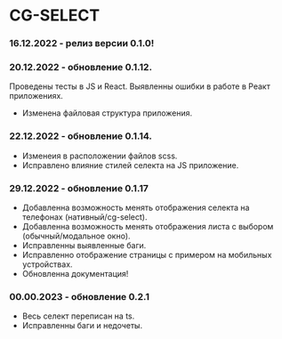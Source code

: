 # CG-SELECT

### 16.12.2022 - релиз версии 0.1.0!

### 20.12.2022 - обновление 0.1.12.

Проведены тесты в JS и React. Выявленны ошибки в работе в Реакт приложениях.

- Изменена файловая структура приложения.

### 22.12.2022 - обновление 0.1.14.

- Изменеия в расположении файлов scss.
- Исправлено влияние стилей селекта на JS приложение.

### 29.12.2022 - обновление 0.1.17

- Добавленна возможность менять отображения селекта на телефонах (нативный/cg-select).
- Добавленна возможность менять отображения листа с выбором (обычный/модальное окно).
- Исправленны выявленные баги.
- Исправленно отображение страницы с примером на мобильных устройствах.
- Обновленна документация!

### 00.00.2023 - обновление 0.2.1

- Весь селект переписан на ts.
- Исправленны баги и недочеты.
